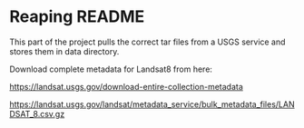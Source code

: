 # Reaping README

This part of the project pulls the correct tar files from a USGS service and stores them in data directory.

Download complete metadata for Landsat8 from here:

https://landsat.usgs.gov/download-entire-collection-metadata

https://landsat.usgs.gov/landsat/metadata_service/bulk_metadata_files/LANDSAT_8.csv.gz


